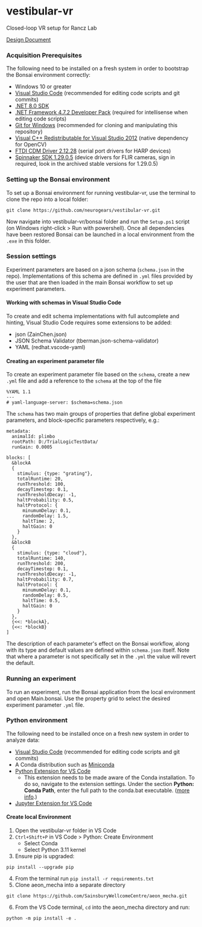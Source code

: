 # vestibular-vr
Closed-loop VR setup for Rancz Lab

[Design Document](https://github.com/neurogears/vestibular-vr/blob/main/Design%20Documents/Vestibular%20VR%20Design%20Document.md)

### Acquisition Prerequisites

The following need to be installed on a fresh system in order to bootstrap the Bonsai environment correctly:

* Windows 10 or greater
* [Visual Studio Code](https://code.visualstudio.com/) (recommended for editing code scripts and git commits)
* [.NET 8.0 SDK](https://dotnet.microsoft.com/en-us/download/dotnet/8.0)
* [.NET Framework 4.7.2 Developer Pack](https://dotnet.microsoft.com/download/dotnet-framework/thank-you/net472-developer-pack-offline-installer) (required for intellisense when editing code scripts)
* [Git for Windows](https://gitforwindows.org/) (recommended for cloning and manipulating this repository)
* [Visual C++ Redistributable for Visual Studio 2012](https://www.microsoft.com/en-us/download/details.aspx?id=30679) (native dependency for OpenCV)
* [FTDI CDM Driver 2.12.28](https://www.ftdichip.com/Drivers/CDM/CDM21228_Setup.zip) (serial port drivers for HARP devices)
* [Spinnaker SDK 1.29.0.5](https://www.flir.co.uk/support/products/spinnaker-sdk/#Downloads) (device drivers for FLIR cameras, sign in required, look in the archived stable versions for 1.29.0.5)

### Setting up the Bonsai environment

To set up a Bonsai environment for running vestibular-vr, use the terminal to clone the repo into a local folder:

``` 
git clone https://github.com/neurogears/vestibular-vr.git
```

Now navigate into vestibular-vr/bonsai folder and run the `Setup.ps1` script (on Windows right-click > Run with powershell). Once all dependencies have been restored Bonsai can be launched in a local environment from the `.exe` in this folder.

### Session settings

Experiment parameters are based on a json schema (`schema.json` in the repo). Implementations of this schema are defined in `.yml` files provided by the user that are then loaded in the main Bonsai workflow to set up experiment parameters.

#### Working with schemas in Visual Studio Code
To create and edit schema implementations with full autcomplete and hinting, Visual Studio Code requires some extensions to be added:
* json (ZainChen.json)
* JSON Schema Validator (tberman.json-schema-validator)
* YAML (redhat.vscode-yaml)

#### Creating an experiment parameter file
To create an experiment parameter file based on the `schema`, create a new `.yml` file and add a reference to the `schema` at the top of the file

```
%YAML 1.1
---
# yaml-language-server: $schema=schema.json
```

The `schema` has two main groups of properties that define global experiment parameters, and block-specific parameters respectively, e.g.:

```
metadata:
  animalId: plimbo
  rootPath: D:/TrialLogicTestData/
  runGain: 0.0005

blocks: [
  &blockA
  {
    stimulus: {type: "grating"},
    totalRuntime: 20,
    runThreshold: 100,
    decayTimestep: 0.1,
    runThresholdDecay: -1,
    haltProbability: 0.5,
    haltProtocol: {
      minumumDelay: 0.1,
      randomDelay: 1.5,
      haltTime: 2,
      haltGain: 0
    }
  },
  &blockB
  {
    stimulus: {type: "cloud"},
    totalRuntime: 140,
    runThreshold: 200,
    decayTimestep: 0.1,
    runThresholdDecay: -1,
    haltProbability: 0.7,
    haltProtocol: {
      minumumDelay: 0.1,
      randomDelay: 0.5,
      haltTime: 0.5,
      haltGain: 0
    }
  },
  {<<: *blockA},
  {<<: *blockB}
]
```

The description of each parameter's effect on the Bonsai workflow, along with its type and default values are defined within `schema.json` itself. Note that where a parameter is not specifically set in the `.yml` the value will revert the default.

### Running an experiment
To run an experiment, run the Bonsai application from the local environment and open Main.bonsai. Use the property grid to select the desired experiment parameter `.yml` file.

### Python environment

The following need to be installed once on a fresh new system in order to analyze data:

 * [Visual Studio Code](https://code.visualstudio.com/) (recommended for editing code scripts and git commits)
 * A Conda distribution such as [Miniconda](https://docs.anaconda.com/free/miniconda/index.html)
 * [Python Extension for VS Code](https://marketplace.visualstudio.com/items?itemName=ms-python.python)
   * This extension needs to be made aware of the Conda installation. To do so, navigate to the extension settings. Under the section **Python: Conda Path**, enter the full path to the conda.bat executable. ([more info](https://stackoverflow.com/a/77615160/3312269).)
 * [Jupyter Extension for VS Code](https://marketplace.visualstudio.com/items?itemName=ms-toolsai.jupyter)

#### Create local Environment
1. Open the vestibular-vr folder in VS Code
2. `Ctrl+Shift+P` in VS Code > Python: Create Environment
   * Select Conda
   * Select Python 3.11 kernel
3. Ensure pip is upgraded:
 ```
 pip install --upgrade pip
 ```
4. From the terminal run `pip install -r requirements.txt`
5. Clone aeon_mecha into a separate directory 
 ```
 git clone https://github.com/SainsburyWellcomeCentre/aeon_mecha.git 
 ```
6. From the VS Code terminal, `cd` into the aeon_mecha directory and run:
 ```
 python -m pip install -e .
 ```